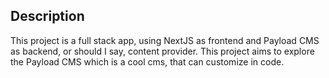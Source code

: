 ## Description 
This project is a full stack app, using NextJS as frontend and Payload CMS as backend, or should I say, content provider. This project aims to explore the Payload CMS which is a cool cms, that can customize in code. 

